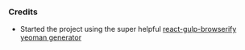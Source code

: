 




### Credits
- Started the project using the super helpful [react-gulp-browserify yeoman generator](https://github.com/randylien/generator-react-gulp-browserify)